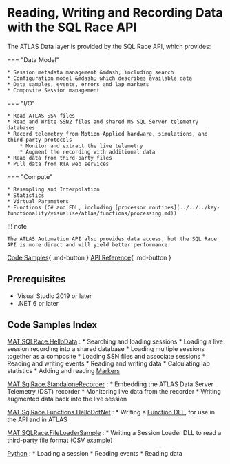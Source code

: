 # Reading, Writing and Recording Data with the SQL Race API

The ATLAS Data layer is provided by the SQL Race API, which provides:

=== "Data Model"

    * Session metadata management &mdash; including search
    * Configuration model &mdash; which describes available data
    * Data samples, events, errors and lap markers
    * Composite Session management
    
=== "I/O"

    * Read ATLAS SSN files
    * Read and Write SSN2 files and shared MS SQL Server telemetry databases
    * Record telemetry from Motion Applied hardware, simulations, and third-party protocols
        * Monitor and extract the live telemetry
        * Augment the recording with additional data
    * Read data from third-party files
    * Pull data from RTA web services

=== "Compute"

    * Resampling and Interpolation
    * Statistics
    * Virtual Parameters
    * Functions (C# and FDL, including [processor routines](../../../key-functionality/visualise/atlas/functions/processing.md))

!!! note

    The ATLAS Automation API also provides data access, but the SQL Race API is more direct and will yield better performance.

[Code Samples](https://github.com/mat-docs/MAT.OCS.SQLRace.Examples){ .md-button } [API Reference](https://mat-docs.github.io/Atlas.SQLRaceAPI.Documentation/){ .md-button }

## Prerequisites

* Visual Studio 2019 or later
* .NET 6 or later

## Code Samples Index

[MAT.SQLRace.HelloData](https://github.com/mat-docs/MAT.OCS.SQLRace.Examples/tree/master/MAT.SQLRace.HelloData)
:   * Searching and loading sessions
    * Loading a live session recording into a shared database
    * Loading multiple sessions together as a composite
    * Loading SSN files and associate sessions
    * Reading and writing events
    * Reading and writing data
    * Calculating lap statistics
    * Adding and reading [Markers](../../../key-functionality/visualise/atlas/handling-data/laps-markers/markers.md)

[MAT.SqlRace.StandaloneRecorder](https://github.com/mat-docs/MAT.OCS.SQLRace.Examples/tree/master/MAT.SqlRace.StandaloneRecorder)
:   * Embedding the ATLAS Data Server Telemetry (DST) recorder
    * Monitoring live data from the recorder
    * Writing augmented data back into the live session

[MAT.SqlRace.Functions.HelloDotNet](https://github.com/mat-docs/MAT.OCS.SQLRace.Examples/tree/master/MAT.SqlRace.Functions.HelloDotNet)
:   * Writing a [Function DLL](../../../key-functionality/visualise/atlas/functions/using-dlls.md), for use in the API and in ATLAS

[MAT.SQLRace.FileLoaderSample](https://github.com/mat-docs/MAT.OCS.SQLRace.Examples/tree/master/MAT.SQLRace.FileLoaderSample)
:   * Writing a Session Loader DLL to read a third-party file format (CSV example)

[Python](https://github.com/mat-docs/MAT.OCS.SQLRace.Examples/tree/master/Python)
:   * Loading a session
    * Reading events
    * Reading data
